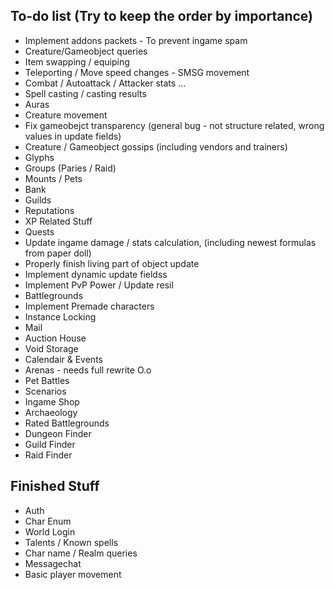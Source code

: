 ## To-do list (Try to keep the order by importance)
* Implement addons packets - To prevent ingame spam
* Creature/Gameobject queries
* Item swapping / equiping
* Teleporting / Move speed changes - SMSG movement
* Combat / Autoattack / Attacker stats ...
* Spell casting / casting results
* Auras
* Creature movement
* Fix gameobejct transparency (general bug - not structure related, wrong values in update fields)
* Creature / Gameobject gossips (including vendors and trainers)
* Glyphs
* Groups (Paries / Raid)
* Mounts / Pets
* Bank
* Guilds
* Reputations
* XP Related Stuff
* Quests
* Update ingame damage / stats calculation, (including newest formulas from paper doll)
* Properly finish living part of object update
* Implement dynamic update fieldss
* Implement PvP Power / Update resil
* Battlegrounds
* Implement Premade characters
* Instance Locking
* Mail
* Auction House
* Void Storage
* Calendair & Events
* Arenas - needs full rewrite O.o
* Pet Battles
* Scenarios
* Ingame Shop
* Archaeology
* Rated Battlegrounds
* Dungeon Finder
* Guild Finder
* Raid Finder

## Finished Stuff
* Auth
* Char Enum
* World Login
* Talents / Known spells
* Char name / Realm queries
* Messagechat
* Basic player movement
